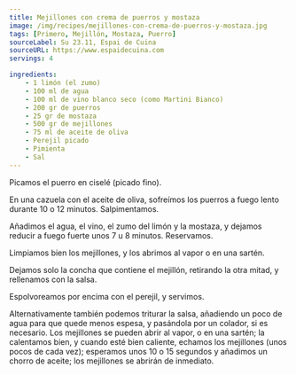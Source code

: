 ```yaml
---
title: Mejillones con crema de puerros y mostaza
image: /img/recipes/mejillones-con-crema-de-puerros-y-mostaza.jpg
tags: [Primero, Mejillón, Mostaza, Puerro]
sourceLabel: Su 23.11, Espai de Cuina
sourceURL: https://www.espaidecuina.com
servings: 4

ingredients:
    - 1 limón (el zumo)
    - 100 ml de agua
    - 100 ml de vino blanco seco (como Martini Bianco)
    - 200 gr de puerros
    - 25 gr de mostaza
    - 500 gr de mejillones
    - 75 ml de aceite de oliva
    - Perejil picado
    - Pimienta
    - Sal
---
```


Picamos el puerro en ciselé (picado fino).

En una cazuela con el aceite de oliva, sofreímos los puerros a fuego lento
durante 10 o 12 minutos. Salpimentamos.

Añadimos el agua, el vino, el zumo del limón y la mostaza, y dejamos reducir a
fuego fuerte unos 7 u 8 minutos. Reservamos.

Limpiamos bien los mejillones, y los abrimos al vapor o en una sartén.

Dejamos solo la concha que contiene el mejillón, retirando la otra mitad, y
rellenamos con la salsa.

Espolvoreamos por encima con el perejil, y servimos.

Alternativamente también podemos triturar la salsa, añadiendo un poco de agua
para que quede menos espesa, y pasándola por un colador, si es necesario. Los
mejillones se pueden abrir al vapor, o en una sartén; la calentamos bien, y
cuando esté bien caliente, echamos los mejillones (unos pocos de cada vez);
esperamos unos 10 o 15 segundos y añadimos un chorro de aceite; los mejillones
se abrirán de inmediato.
